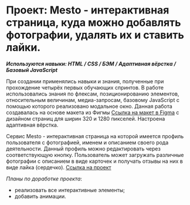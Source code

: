 # Проект: Mesto - интерактивная страница, куда можно добавлять фотографии, удалять их и ставить лайки.

**_Используются навыки: HTML / CSS / БЭМ / Адаптивная вёрстка / Базовый JavaScript_**

При создании применялись навыки и знания, полученные при прохождение четырёх первых обучающих спринтов. В работе использовались знания по флексам, позиционированию элементов, относительным величинам, медиа-запросам, базовому JavaScript с помощью которого реализовано модальное окно. Данная работа создавалась на основе макета из Фигмы [Ссылка на макет в Figma](https://www.figma.com/file/2cn9N9jSkmxD84oJik7xL7/JavaScript.-Sprint-4?node-id=0%3A1) с дизайном страниц для ширин 320 и 1280 пикселей. Настроена адаптивная вёрстка.

Сервис Mesto - интерактивная страница на которой имеется профиль пользователя с фотографией, именем и описанием своего рода деятельности. Данный профиль можно редактировать через соответствующую кнопку. Пользователь может загружать различные фотографии с описанием в виде карточек и получать отзывы на них в виде лайка (сердечко). [Ссылка на проект]()

*Планы по доработке проекта*:
* реализовать все интерактивные элементы;
* добавить анимации.
